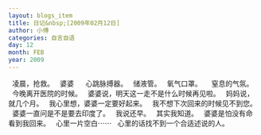 ```yaml
---
layout: blogs_item
title: 日记&nbsp;[2009年02月12日]
author: 小傅
categories: 自言自语
day: 12
month: FEB
year: 2009
---
```




&nbsp; 凌晨，抢救。
&nbsp; 婆婆&nbsp;
&nbsp;
&nbsp; 心跳脉搏器。
&nbsp; 储液管。
&nbsp; 氧气口罩。
&nbsp;
&nbsp; 窒息的气氛。
&nbsp;
&nbsp; 今晚离开医院的时候。
&nbsp; 婆婆说，明天这一走不是什么时候再见啦。
&nbsp; 妈妈说，就几个月。
&nbsp; 我心里想，婆婆一定要好起来。
&nbsp; 我不想下次回来的时候见不到您。
&nbsp; 婆婆一直问是不是要去印度了。
&nbsp; 我说还早。
&nbsp; 其实我知道。
&nbsp; 婆婆是怕没有命看到我回来。
&nbsp; 心里一片空白⋯⋯
&nbsp; 心里的话找不到一个合适述说的人。



